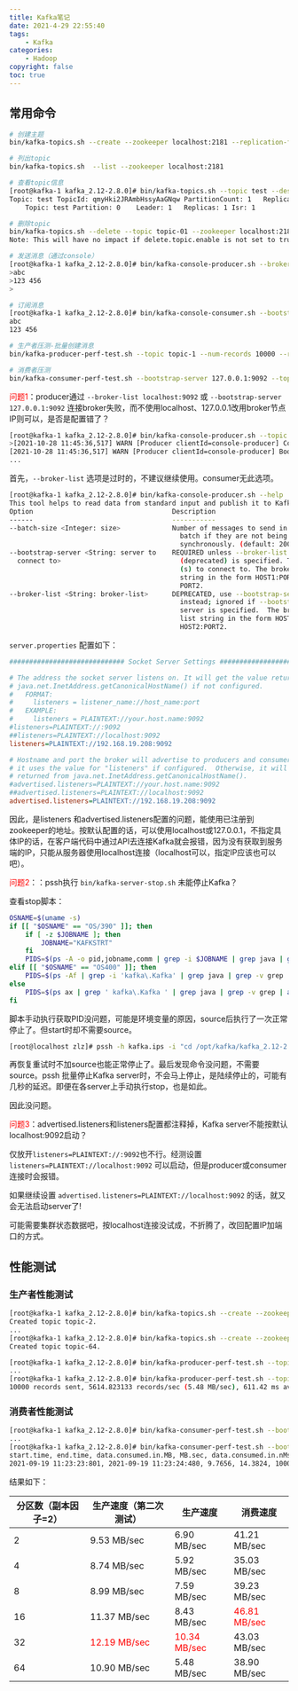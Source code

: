 ```yaml
---
title: Kafka笔记
date: 2021-4-29 22:55:40
tags:
    - Kafka
categories:
    - Hadoop
copyright: false
toc: true
---
```






## 常用命令

```sh
# 创建主题
bin/kafka-topics.sh --create --zookeeper localhost:2181 --replication-factor 1 --partitions 1 --topic topic-1
```

<!-- more -->




```sh
# 列出topic
bin/kafka-topics.sh  --list --zookeeper localhost:2181

# 查看topic信息
[root@kafka-1 kafka_2.12-2.8.0]# bin/kafka-topics.sh --topic test --describe --zookeeper localhost:2181
Topic: test	TopicId: qmyHki2JRAmbHssyAaGNqw	PartitionCount: 1	ReplicationFactor: 1	Configs: 
	Topic: test	Partition: 0	Leader: 1	Replicas: 1	Isr: 1

# 删除topic
bin/kafka-topics.sh --delete --topic topic-01 --zookeeper localhost:2181
Note: This will have no impact if delete.topic.enable is not set to true.
```




```sh
# 发送消息（通过console）
[root@kafka-1 kafka_2.12-2.8.0]# bin/kafka-console-producer.sh --broker-list 192.168.19.208:9092 --topic test
>abc
>123 456
>

# 订阅消息
[root@kafka-1 kafka_2.12-2.8.0]# bin/kafka-console-consumer.sh --bootstrap-server 192.168.19.208:9092 --topic test --from-beginning
abc
123 456
```




```sh
# 生产者压测-批量创建消息
bin/kafka-producer-perf-test.sh --topic topic-1 --num-records 10000 --record-size 1024 --throughput -1 --producer-props bootstrap.servers=192.168.19.208:9092 acks=1

# 消费者压测
bin/kafka-consumer-perf-test.sh --bootstrap-server 127.0.0.1:9092 --topic perf_test --messages 1000000 --threads 8 --reporting-interval 1000
```



<font color=red>问题1</font>：producer通过 `--broker-list localhost:9092` 或 `--bootstrap-server 127.0.0.1:9092` 连接broker失败，而不使用localhost、127.0.0.1改用broker节点IP则可以，是否是配置错了？

```sh
[root@kafka-1 kafka_2.12-2.8.0]# bin/kafka-console-producer.sh --topic test --bootstrap-server 127.0.0.1:9092
>[2021-10-28 11:45:36,517] WARN [Producer clientId=console-producer] Connection to node -1 (/127.0.0.1:9092) could not be established. Broker may not be available. (org.apache.kafka.clients.NetworkClient)
[2021-10-28 11:45:36,517] WARN [Producer clientId=console-producer] Bootstrap broker 127.0.0.1:9092 (id: -1 rack: null) disconnected (org.apache.kafka.clients.NetworkClient)
...
```



首先，`--broker-list` 选项是过时的，不建议继续使用。consumer无此选项。

```sh
[root@kafka-1 kafka_2.12-2.8.0]# bin/kafka-console-producer.sh --help
This tool helps to read data from standard input and publish it to Kafka.
Option                                   Description                            
------                                   -----------                            
--batch-size <Integer: size>             Number of messages to send in a single 
                                           batch if they are not being sent     
                                           synchronously. (default: 200)        
--bootstrap-server <String: server to    REQUIRED unless --broker-list          
  connect to>                              (deprecated) is specified. The server
                                           (s) to connect to. The broker list   
                                           string in the form HOST1:PORT1,HOST2:
                                           PORT2.                               
--broker-list <String: broker-list>      DEPRECATED, use --bootstrap-server     
                                           instead; ignored if --bootstrap-     
                                           server is specified.  The broker     
                                           list string in the form HOST1:PORT1, 
                                           HOST2:PORT2.
```



 `server.properties` 配置如下：

```ini
############################# Socket Server Settings #############################

# The address the socket server listens on. It will get the value returned from
# java.net.InetAddress.getCanonicalHostName() if not configured.
#   FORMAT:
#     listeners = listener_name://host_name:port
#   EXAMPLE:
#     listeners = PLAINTEXT://your.host.name:9092
#listeners=PLAINTEXT://:9092
##listeners=PLAINTEXT://localhost:9092
listeners=PLAINTEXT://192.168.19.208:9092

# Hostname and port the broker will advertise to producers and consumers. If not set,
# it uses the value for "listeners" if configured.  Otherwise, it will use the value
# returned from java.net.InetAddress.getCanonicalHostName().
#advertised.listeners=PLAINTEXT://your.host.name:9092
##advertised.listeners=PLAINTEXT://localhost:9092
advertised.listeners=PLAINTEXT://192.168.19.208:9092
```

因此，是listeners 和advertised.listeners配置的问题，能使用已注册到zookeeper的地址。按默认配置的话，可以使用localhost或127.0.0.1，不指定具体IP的话，在客户端代码中通过API去连接Kafka就会报错，因为没有获取到服务端的IP，只能从服务器使用localhost连接（localhost可以，指定IP应该也可以吧）。



<font color=red>问题2</font>：：pssh执行 `bin/kafka-server-stop.sh` 未能停止Kafka？

查看stop脚本：

```sh
OSNAME=$(uname -s)
if [[ "$OSNAME" == "OS/390" ]]; then
    if [ -z $JOBNAME ]; then
        JOBNAME="KAFKSTRT"
    fi
    PIDS=$(ps -A -o pid,jobname,comm | grep -i $JOBNAME | grep java | grep -v grep | awk '{print $1}')
elif [[ "$OSNAME" == "OS400" ]]; then
    PIDS=$(ps -Af | grep -i 'kafka\.Kafka' | grep java | grep -v grep | awk '{print $2}')
else
    PIDS=$(ps ax | grep ' kafka\.Kafka ' | grep java | grep -v grep | awk '{print $1}')
fi
```



脚本手动执行获取PID没问题，可能是环境变量的原因，source后执行了一次正常停止了。但start时却不需要source。

```sh
[root@localhost zlz]# pssh -h kafka.ips -i "cd /opt/kafka/kafka_2.12-2.8.0; source ~/.bashrc; sh run-kafka.sh stop"
```



再恢复重试时不加source也能正常停止了。最后发现命令没问题，不需要source。pssh 批量停止Kafka server时，不会马上停止，是陆续停止的，可能有几秒的延迟。即便在各server上手动执行stop，也是如此。

因此没问题。



<font color=red>问题3</font>：advertised.listeners和listeners配置都注释掉，Kafka server不能按默认localhost:9092启动？

仅放开`listeners=PLAINTEXT://:9092`也不行。经测设置 `listeners=PLAINTEXT://localhost:9092` 可以启动，但是producer或consumer连接时会报错。

如果继续设置 `advertised.listeners=PLAINTEXT://localhost:9092`  的话，就又会无法启动server了!

可能需要集群状态数据吧，按localhost连接没试成，不折腾了，改回配置IP加端口的方式。





## 性能测试

### 生产者性能测试

```sh
[root@kafka-1 kafka_2.12-2.8.0]# bin/kafka-topics.sh --create --zookeeper localhost:2181 --replication-factor 2 --partitions 2 --topic topic-2
Created topic topic-2.
...
[root@kafka-1 kafka_2.12-2.8.0]# bin/kafka-topics.sh --create --zookeeper localhost:2181 --replication-factor 2 --partitions 64 --topic topic-64
Created topic topic-64.

[root@kafka-1 kafka_2.12-2.8.0]# bin/kafka-producer-perf-test.sh --topic topic-2 --num-records 10000 --record-size 1024 --throughput -1 --producer-props bootstrap.servers=192.168.19.208:9092 acks=1
...
[root@kafka-1 kafka_2.12-2.8.0]# bin/kafka-producer-perf-test.sh --topic topic-64 --num-records 10000 --record-size 1024 --throughput -1 --producer-props bootstrap.servers=192.168.19.208:9092 acks=1
10000 records sent, 5614.823133 records/sec (5.48 MB/sec), 611.42 ms avg latency, 1299.00 ms max latency, 551 ms 50th, 1189 ms 95th, 1266 ms 99th, 1299 ms 99.9th.
```



### 消费者性能测试

```sh
[root@kafka-1 kafka_2.12-2.8.0]# bin/kafka-consumer-perf-test.sh --bootstrap-server 192.168.19.208:9092 --topic topic-2 --messages 10000
...
[root@kafka-1 kafka_2.12-2.8.0]# bin/kafka-consumer-perf-test.sh --bootstrap-server 192.168.19.208:9092 --topic topic-64 --messages 10000
start.time, end.time, data.consumed.in.MB, MB.sec, data.consumed.in.nMsg, nMsg.sec, rebalance.time.ms, fetch.time.ms, fetch.MB.sec, fetch.nMsg.sec
2021-09-19 11:23:23:801, 2021-09-19 11:23:24:480, 9.7656, 14.3824, 10000, 14727.5405, 428, 251, 38.9069, 39840.6375
```



结果如下：

| 分区数（副本因子=2） | 生产速度（第二次测试） | 生产速度 |消费速度 |
| ---- | ---- | ---- | ---- |
|2|9.53 MB/sec|6.90 MB/sec|41.21 MB/sec|
|4|8.74 MB/sec|5.92 MB/sec|35.03 MB/sec|
|8|8.99 MB/sec|7.59 MB/sec|39.23 MB/sec|
|16|11.37 MB/sec|8.43 MB/sec|<font color=red>46.81 MB/sec</font>|
|32|<font color=red>12.19 MB/sec</font>|<font color=red>10.34 MB/sec</font>|43.03 MB/sec|
|64|10.90 MB/sec|5.48 MB/sec|38.90 MB/sec|

